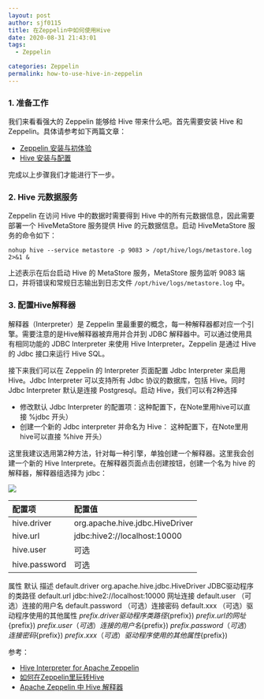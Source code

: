 ```yaml
---
layout: post
author: sjf0115
title: 在Zeppelin中如何使用Hive
date: 2020-08-31 21:43:01
tags:
  - Zeppelin

categories: Zeppelin
permalink: how-to-use-hive-in-zeppelin
---
```


### 1. 准备工作

我们来看看强大的 Zeppelin 能够给 Hive 带来什么吧。首先需要安装 Hive 和 Zeppelin。具体请参考如下两篇文章：
- [Zeppelin 安装与初体验](http://smartsi.club/zeppelin-install-and-config.html)
- [Hive 安装与配置](http://smartsi.club/hive-install-and-config.html)

完成以上步骤我们才能进行下一步。

### 2. Hive 元数据服务

Zeppelin 在访问 Hive 中的数据时需要得到 Hive 中的所有元数据信息，因此需要部署一个 HiveMetaStore 服务提供 Hive 的元数据信息。启动 HiveMetaStore 服务的命令如下：
```
nohup hive --service metastore -p 9083 > /opt/hive/logs/metastore.log 2>&1 &
```
上述表示在后台启动 Hive 的 MetaStore 服务，MetaStore 服务监听 9083 端口，并将错误和常规日志输出到日志文件 `/opt/hive/logs/metastore.log` 中。

### 3. 配置Hive解释器

解释器（Interpreter）是 Zeppelin 里最重要的概念，每一种解释器都对应一个引擎。需要注意的是Hive解释器被弃用并合并到 JDBC 解释器中。可以通过使用具有相同功能的 JDBC Interpreter 来使用 Hive Interpreter。Zeppelin 是通过 Hive 的 Jdbc 接口来运行 Hive SQL。

接下来我们可以在 Zeppelin 的 Interpreter 页面配置 Jdbc Interpreter 来启用 Hive。Jdbc Interpreter 可以支持所有 Jdbc 协议的数据库，包括 Hive。同时 Jdbc Interpreter 默认是连接 Postgresql。启动 Hive，我们可以有2种选择
- 修改默认 Jdbc Interpreter 的配置项：这种配置下，在Note里用hive可以直接 %jdbc 开头）
- 创建一个新的 Jdbc interpreter 并命名为 Hive： 这种配置下，在Note里用hive可以直接 %hive 开头）

这里我建议选用第2种方法，针对每一种引擎，单独创建一个解释器。这里我会创建一个新的 Hive Interprete。在解释器页面点击创建按钮，创建一个名为 hive 的解释器，解释器组选择为 jdbc：

![](1)



| 配置项     | 配置值     |
| :------------- | :------------- |
| hive.driver       | org.apache.hive.jdbc.HiveDriver |
| hive.url | jdbc:hive2://localhost:10000 |
| hive.user | 可选 |
| hive.password | 可选 |



属性
默认
描述
default.driver	org.apache.hive.jdbc.HiveDriver	JDBC驱动程序的类路径
default.url	jdbc:hive2://localhost:10000	网址连接
default.user	 	（可选）连接的用户名
default.password	 	（可选）连接密码
default.xxx	 	（可选）驱动程序使用的其他属性
${prefix}.driver	 	驱动程序类路径 %hive(${prefix})
${prefix}.url	 	的网址 %hive(${prefix})
${prefix}.user	 	（可选）连接的用户名%hive(${prefix})
${prefix}.password	 	（可选）连接密码%hive(${prefix})
${prefix}.xxx	 	（可选）驱动程序使用的其他属性%hive(${prefix})






参考：
- [Hive Interpreter for Apache Zeppelin](http://zeppelin.apache.org/docs/0.8.2/interpreter/hive.html)
- [如何在Zeppelin里玩转Hive](https://mp.weixin.qq.com/s/TzTrgR-eJ45kppuCabSovA)
- [Apache Zeppelin 中 Hive 解释器](https://cloud.tencent.com/developer/article/1014859)
